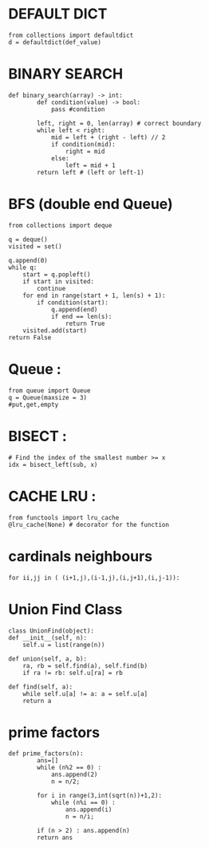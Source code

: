 # DEFAULT DICT
	from collections import defaultdict
	d = defaultdict(def_value)


# BINARY SEARCH
	

    def binary_search(array) -> int:
    	    def condition(value) -> bool:
    	        pass #condition
    
    	    left, right = 0, len(array) # correct boundary
    	    while left < right: 
    	        mid = left + (right - left) // 2
    	        if condition(mid):
    	            right = mid
    	        else:
    	            left = mid + 1
    	    return left # (left or left-1)

# BFS (double end Queue)
	from collections import deque
	  
	q = deque()
	visited = set()

	q.append(0)
	while q:
	    start = q.popleft()
	    if start in visited:
	        continue
	    for end in range(start + 1, len(s) + 1):
	        if condition(start):
	            q.append(end)
	            if end == len(s):
	                return True
	    visited.add(start)
	return False

# Queue :
	from queue import Queue
	q = Queue(maxsize = 3)
	#put,get,empty


# BISECT :
	# Find the index of the smallest number >= x
	idx = bisect_left(sub, x)  

# CACHE LRU :
	from functools import lru_cache
	@lru_cache(None) # decorator for the function


# cardinals neighbours
	for ii,jj in ( (i+1,j),(i-1,j),(i,j+1),(i,j-1)):


# Union Find Class
	class UnionFind(object):
    def __init__(self, n):
        self.u = list(range(n))
        
    def union(self, a, b):
        ra, rb = self.find(a), self.find(b)
        if ra != rb: self.u[ra] = rb
    
    def find(self, a):
        while self.u[a] != a: a = self.u[a]
        return a

# prime factors 
	def prime_factors(n):
            ans=[]
            while (n%2 == 0) :
                ans.append(2)
                n = n/2; 

            for i in range(3,int(sqrt(n))+1,2):
                while (n%i == 0) :
                    ans.append(i)
                    n = n/i; 

            if (n > 2) : ans.append(n)
            return ans



